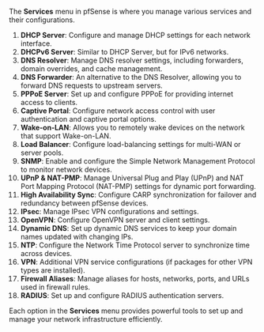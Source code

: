 The **Services** menu in pfSense is where you manage various services and their configurations.

1. **DHCP Server**: Configure and manage DHCP settings for each network interface.
2. **DHCPv6 Server**: Similar to DHCP Server, but for IPv6 networks.
3. **DNS Resolver**: Manage DNS resolver settings, including forwarders, domain overrides, and cache management.
4. **DNS Forwarder**: An alternative to the DNS Resolver, allowing you to forward DNS requests to upstream servers.
5. **PPPoE Server**: Set up and configure PPPoE for providing internet access to clients.
6. **Captive Portal**: Configure network access control with user authentication and captive portal options.
7. **Wake-on-LAN**: Allows you to remotely wake devices on the network that support Wake-on-LAN.
8. **Load Balancer**: Configure load-balancing settings for multi-WAN or server pools.
9. **SNMP**: Enable and configure the Simple Network Management Protocol to monitor network devices.
10. **UPnP & NAT-PMP**: Manage Universal Plug and Play (UPnP) and NAT Port Mapping Protocol (NAT-PMP) settings for dynamic port forwarding.
11. **High Availability Sync**: Configure CARP synchronization for failover and redundancy between pfSense devices.
12. **IPsec**: Manage IPsec VPN configurations and settings.
13. **OpenVPN**: Configure OpenVPN server and client settings.
14. **Dynamic DNS**: Set up dynamic DNS services to keep your domain names updated with changing IPs.
15. **NTP**: Configure the Network Time Protocol server to synchronize time across devices.
16. **VPN**: Additional VPN service configurations (if packages for other VPN types are installed).
17. **Firewall Aliases**: Manage aliases for hosts, networks, ports, and URLs used in firewall rules.
18. **RADIUS**: Set up and configure RADIUS authentication servers.

Each option in the **Services** menu provides powerful tools to set up and manage your network infrastructure efficiently.
